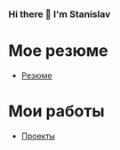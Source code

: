 ### Hi there 👋 I'm Stanislav

# Мое резюме
 - [Резюме](https://drive.google.com/file/d/1ObwLqdHKB9-veJkk6bTr9-SSxO17yV0K/view?usp=sharing)
# Мои работы
- [Проекты](https://github.com/s-o-k-o-l999/YandexPrDS)

<!--
**s-o-k-o-l999/s-o-k-o-l999** is a ✨ _special_ ✨ repository because its `README.md` (this file) appears on your GitHub profile.

Here are some ideas to get you started:

- 🔭 I’m currently working on ...
- 🌱 I’m currently learning ...
- 👯 I’m looking to collaborate on ...
- 🤔 I’m looking for help with ...
- 💬 Ask me about ...
- 📫 How to reach me: ...
- 😄 Pronouns: ...
- ⚡ Fun fact: ...
-->
